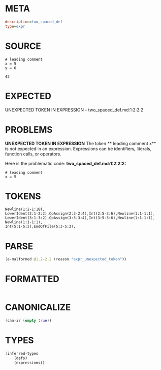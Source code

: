 # META
~~~ini
description=two_spaced_def
type=expr
~~~
# SOURCE
~~~roc
# leading comment
x = 5
y = 6

42
~~~
# EXPECTED
UNEXPECTED TOKEN IN EXPRESSION - two_spaced_def.md:1:2:2:2
# PROBLEMS
**UNEXPECTED TOKEN IN EXPRESSION**
The token ** leading comment
x** is not expected in an expression.
Expressions can be identifiers, literals, function calls, or operators.

Here is the problematic code:
**two_spaced_def.md:1:2:2:2:**
```roc
# leading comment
x = 5
```


# TOKENS
~~~zig
Newline(1:2-1:18),
LowerIdent(2:1-2:2),OpAssign(2:3-2:4),Int(2:5-2:6),Newline(1:1-1:1),
LowerIdent(3:1-3:2),OpAssign(3:3-3:4),Int(3:5-3:6),Newline(1:1-1:1),
Newline(1:1-1:1),
Int(5:1-5:3),EndOfFile(5:3-5:3),
~~~
# PARSE
~~~clojure
(e-malformed @1.2-2.2 (reason "expr_unexpected_token"))
~~~
# FORMATTED
~~~roc

~~~
# CANONICALIZE
~~~clojure
(can-ir (empty true))
~~~
# TYPES
~~~clojure
(inferred-types
	(defs)
	(expressions))
~~~
